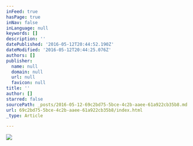 ```yaml
---
inFeed: true
hasPage: true
inNav: false
inLanguage: null
keywords: []
description: ''
datePublished: '2016-05-12T20:44:52.190Z'
dateModified: '2016-05-12T20:44:25.076Z'
authors: []
publisher:
  name: null
  domain: null
  url: null
  favicon: null
title: ''
author: []
starred: false
sourcePath: _posts/2016-05-12-69c2bd75-5bce-4c2b-aaee-61a922cb35b8.md
url: 69c2bd75-5bce-4c2b-aaee-61a922cb35b8/index.html
_type: Article

---
```

![](https://the-grid-user-content.s3-us-west-2.amazonaws.com/3b68ebb1-3566-4ea9-a880-4306239ff02e.jpg)